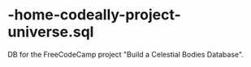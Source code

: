 # -home-codeally-project-universe.sql
DB for the FreeCodeCamp project "Build a Celestial Bodies Database".
